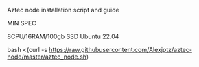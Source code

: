 Aztec node installation script and guide

MIN SPEC

8CPU/16RAM/100gb SSD
Ubuntu 22.04

bash <(curl -s https://raw.githubusercontent.com/Alexjptz/aztec-node/master/aztec_node.sh)
